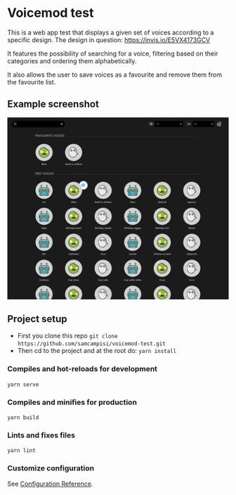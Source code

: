 # Voicemod test

This is a web app test that displays a given set of voices according to a specific design.
The design in question: https://invis.io/E5VX4173GCV

It features the possibility of searching for a voice, filtering based on their categories and ordering them alphabetically.

It also allows the user to save voices as a favourite and remove them from the favourite list.

## Example screenshot

![alt text](https://github.com/samcampisi/voicemod-test/raw/master/src/assets/example-screenshot.png 'Example')

## Project setup

- First you clone this repo `git clone https://github.com/samcampisi/voicemod-test.git`
- Then cd to the project and at the root do: `yarn install`

### Compiles and hot-reloads for development

```
yarn serve
```

### Compiles and minifies for production

```
yarn build
```

### Lints and fixes files

```
yarn lint
```

### Customize configuration

See [Configuration Reference](https://cli.vuejs.org/config/).
